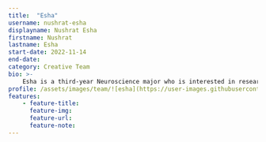 ```yaml
---
title:  "Esha"
username: nushrat-esha
displayname: Nushrat Esha
firstname: Nushrat
lastname: Esha
start-date: 2022-11-14 
end-date:
category: Creative Team
bio: >- 
    Esha is a third-year Neuroscience major who is interested in research and assisting her communities. In her free time, she is found volunteering at the hospital, trying out new recipes to cook, or seeing her favorite musicians live at concerts. She is passionate about helping others and creating a collaborative space for everyone to grow and learn in.
profile: /assets/images/team/![esha](https://user-images.githubusercontent.com/118940781/205150960-5474f50c-365e-4018-bdf9-f6420ebe5452.jpg)
features:
    - feature-title: 
      feature-img: 
      feature-url: 
      feature-note: 
---
```


